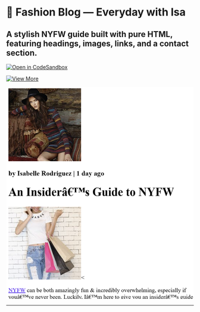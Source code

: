 # 🗽 Fashion Blog — Everyday with Isa  
A stylish **NYFW guide** built with pure HTML, featuring headings, images, links, and a contact section.
---
[![Open in CodeSandbox](https://img.shields.io/badge/Open%20in-CodeSandbox-black?style=for-the-badge&logo=codesandbox)](https://codesandbox.io/p/sandbox/github/SunilKumarPeela/FashionBlog)

[![View More](https://img.shields.io/badge/Click%20Me%20to%20View%20More-blue?style=for-the-badge)](https://github.com/SunilKumarPeela/FashionBlog/tree/main)

<img src="https://github.com/SunilKumarPeela/WebImages/blob/main/Imagehtml.png?raw=true" alt="Fashion Blog Preview" width="800"/>


---


